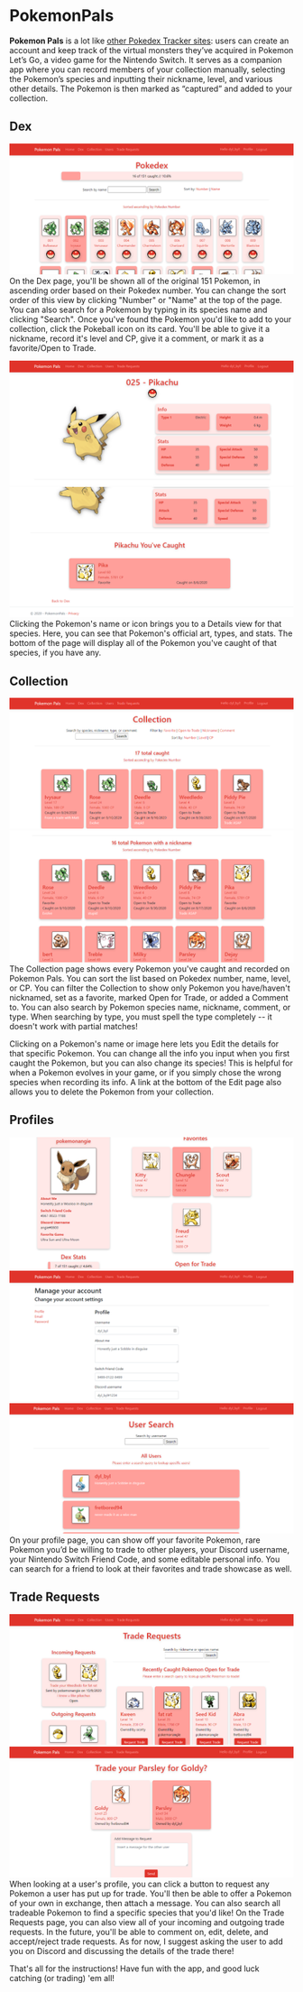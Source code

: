 # PokemonPals

**Pokemon Pals** is a lot like [other Pokedex Tracker sites](https://pokedextracker.com/): users can create an account and keep track of the virtual monsters they’ve acquired in Pokemon Let’s Go, a video game for the Nintendo Switch. It serves as a companion app where you can record members of your collection manually, selecting the Pokemon’s species and inputting their nickname, level, and various other details. The Pokemon is then marked as “captured” and added to your collection.

## Dex
![Dex view](https://github.com/dylbyl/PokemonPals/blob/master/images/Dex.png?raw=true)
On the Dex page, you'll be shown all of the original 151 Pokemon, in ascending order based on their Pokedex number. You can change the sort order of this view by clicking "Number" or "Name" at the top of the page. You can also search for a Pokemon by typing in its species name and clicking "Search". Once you've found the Pokemon you'd like to add to your collection, click the Pokeball icon on its card. You'll be able to give it a nickname, record it's level and CP, give it a comment, or mark it as a favorite/Open to Trade.

![Dex Details view](https://github.com/dylbyl/PokemonPals/blob/master/images/Details1.png?raw=true)
![Dex Collection view](https://github.com/dylbyl/PokemonPals/blob/master/images/Details2.png?raw=true)
Clicking the Pokemon's name or icon brings you to a Details view for that species. Here, you can see that Pokemon's official art, types, and stats. The bottom of the page will display all of the Pokemon you've caught of that species, if you have any.

## Collection
![Collection view](https://github.com/dylbyl/PokemonPals/blob/master/images/Collection.png?raw=true)
![Filtered Collection view](https://github.com/dylbyl/PokemonPals/blob/master/images/CollectionFiltered.png?raw=true)
The Collection page shows every Pokemon you've caught and recorded on Pokemon Pals. You can sort the list based on Pokedex number, name, level, or CP. You can filter the Collection to show only Pokemon you have/haven't nicknamed, set as a favorite, marked Open for Trade, or added a Comment to. You can also search by Pokemon species name, nickname, comment, or type. When searching by type, you must spell the type completely -- it doesn't work with partial matches!

Clicking on a Pokemon's name or image here lets you Edit the details for that specific Pokemon. You can change all the info you input when you first caught the Pokemon, but you can also change its species! This is helpful for when a Pokemon evolves in your game, or if you simply chose the wrong species when recording its info. A link at the bottom of the Edit page also allows you to delete the Pokemon from your collection.

## Profiles
![User Profile](https://github.com/dylbyl/PokemonPals/blob/master/images/Profile.png?raw=true)
![Editing your Profile](https://github.com/dylbyl/PokemonPals/blob/master/images/ProfileEdit.png?raw=true)
![Searching for a User](https://github.com/dylbyl/PokemonPals/blob/master/images/UserSearch.png?raw=true)
On your profile page, you can show off your favorite Pokemon, rare Pokemon you’d be willing to trade to other players, your Discord username, your Nintendo Switch Friend Code, and some editable personal info. You can search for a friend to look at their favorites and trade showcase as well.

## Trade Requests
![Trade Requests page](https://github.com/dylbyl/PokemonPals/blob/master/images/Requests.png?raw=true)
![Sending a Trade Request](https://github.com/dylbyl/PokemonPals/blob/master/images/SendRequest.png?raw=true)
When looking at a user's profile, you can click a button to request any Pokemon a user has put up for trade. You'll then be able to offer a Pokemon of your own in exchange, then attach a message. You can also search all tradeable Pokemon to find a specific species that you'd like! On the Trade Requests page, you can also view all of your incoming and outgoing trade requests. In the future, you'll be able to comment on, edit, delete, and accept/reject trade requests. As for now, I suggest asking the user to add you on Discord and discussing the details of the trade there!

That's all for the instructions! Have fun with the app, and good luck catching (or trading) 'em all!
